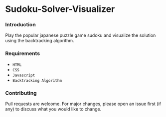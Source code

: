 # Sudoku-Solver-Visualizer

### Introduction

Play the popular japanese puzzle game sudoku and visualize the solution using the backtracking algorithm.


### Requirements
- `HTML`
- `CSS`
- `Javascript`
- `Backtracking Algorithm`


### Contributing

Pull requests are welcome. For major changes, please open an issue first (if any)
to discuss what you would like to change.

